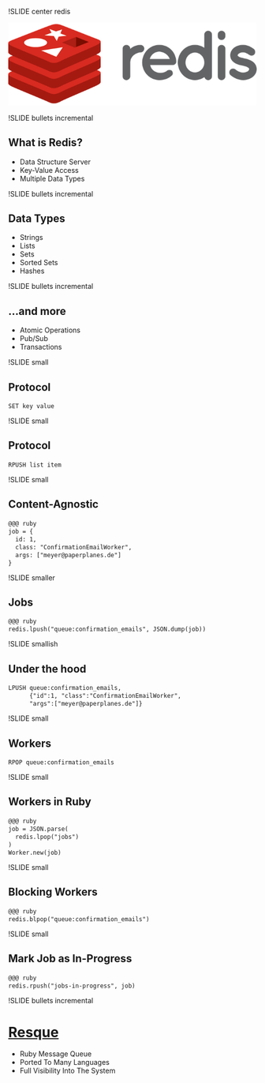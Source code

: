 !SLIDE center redis

<a href="http://redis.io"><img src="redis.png"></a>

!SLIDE bullets incremental

## What is Redis? ##

* Data Structure Server
* Key-Value Access
* Multiple Data Types

!SLIDE bullets incremental

## Data Types ##

* Strings
* Lists
* Sets
* Sorted Sets
* Hashes

!SLIDE bullets incremental

## ...and more ##

* Atomic Operations
* Pub/Sub
* Transactions

!SLIDE small

## Protocol

    SET key value

!SLIDE small

## Protocol

    RPUSH list item

!SLIDE small

## Content-Agnostic

    @@@ ruby
    job = {
      id: 1,
      class: "ConfirmationEmailWorker",
      args: ["meyer@paperplanes.de"]
    }

!SLIDE smaller

## Jobs

    @@@ ruby
    redis.lpush("queue:confirmation_emails", JSON.dump(job))

!SLIDE smallish

## Under the hood

    LPUSH queue:confirmation_emails,
          {"id":1, "class":"ConfirmationEmailWorker",
          "args":["meyer@paperplanes.de"]}

!SLIDE small

## Workers

    RPOP queue:confirmation_emails

!SLIDE small

## Workers in Ruby

    @@@ ruby
    job = JSON.parse(
      redis.lpop("jobs")
    )
    Worker.new(job)

!SLIDE small

## Blocking Workers

    @@@ ruby
    redis.blpop("queue:confirmation_emails")

!SLIDE small

## Mark Job as In-Progress

    @@@ ruby
    redis.rpush("jobs-in-progress", job)

!SLIDE bullets incremental

# [Resque](https://github.com/defunkt/resque)

* Ruby Message Queue
* Ported To Many Languages
* Full Visibility Into The System
